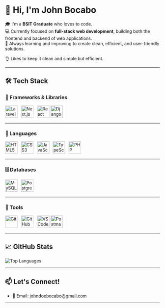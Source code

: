 # 👋 Hi, I'm John Bocabo

🎓 I'm a **BSIT Graduate** who loves to code.  
💻 Currently focused on **full-stack web development**, building both the frontend and backend of web applications.  
🚀 Always learning and improving to create clean, efficient, and user-friendly solutions.

👌 Likes to keep it clean and simple but efficient.

---
## 🛠 Tech Stack

### 🚀 Frameworks & Libraries
<p align="start">
  <img title="Laravel" alt="Laravel" src="https://cdn.jsdelivr.net/gh/devicons/devicon@latest/icons/laravel/laravel-original.svg" width="40" />&nbsp;&nbsp;
  <img title="Next.js" alt="Next.js" src="https://cdn.jsdelivr.net/gh/devicons/devicon/icons/nextjs/nextjs-original.svg" width="40" />&nbsp;&nbsp;
  <img title="React" alt="React" src="https://cdn.jsdelivr.net/gh/devicons/devicon/icons/react/react-original.svg" width="40" />
  <img title="Django" alt="Django" src="https://cdn.jsdelivr.net/gh/devicons/devicon/icons/django/django-plain.svg" width="40" />&nbsp;&nbsp;
</p>

---

### 🧰 Languages
<p align="start">
  <img title="HTML5" alt="HTML5" src="https://cdn.jsdelivr.net/gh/devicons/devicon/icons/html5/html5-original.svg" width="40" />&nbsp;&nbsp;
  <img title="CSS3" alt="CSS3" src="https://cdn.jsdelivr.net/gh/devicons/devicon/icons/css3/css3-original.svg" width="40" />&nbsp;&nbsp;
  <img title="JavaScript" alt="JavaScript" src="https://cdn.jsdelivr.net/gh/devicons/devicon/icons/javascript/javascript-original.svg" width="40" />&nbsp;&nbsp;
  <img title="TypeScript" alt="TypeScript" src="https://cdn.jsdelivr.net/gh/devicons/devicon/icons/typescript/typescript-original.svg" width="40" />&nbsp;&nbsp;
  <img title="PHP" alt="PHP" src="https://cdn.jsdelivr.net/gh/devicons/devicon/icons/php/php-original.svg" width="40" />
</p>

---

### 🗄️ Databases
<p align="start">
  <img title="MySQL" alt="MySQL" src="https://cdn.jsdelivr.net/gh/devicons/devicon/icons/mysql/mysql-original.svg" width="40" />&nbsp;&nbsp;
  <img title="PostgreSQL" alt="PostgreSQL" src="https://cdn.jsdelivr.net/gh/devicons/devicon/icons/postgresql/postgresql-original.svg" width="40" />
</p>

---

### 🔧 Tools
<p align="start">
  <img title="Git" alt="Git" src="https://cdn.jsdelivr.net/gh/devicons/devicon/icons/git/git-original.svg" width="40" />&nbsp;&nbsp;
  <img title="GitHub" alt="GitHub" src="https://cdn.jsdelivr.net/gh/devicons/devicon/icons/github/github-original.svg" width="40" />&nbsp;&nbsp;
  <img title="VS Code" alt="VS Code" src="https://cdn.jsdelivr.net/gh/devicons/devicon/icons/vscode/vscode-original.svg" width="40" />
  <img title="Postman" alt="Postman" src="https://cdn.jsdelivr.net/gh/devicons/devicon/icons/postman/postman-original.svg" width="40" />
</p>


---

## 📈 GitHub Stats

![Top Languages](https://github-readme-stats.vercel.app/api/top-langs/?username=JohnBocabo&layout=compact&theme=tokyonight)

---

## 📫 Let's Connect!

- 📧 Email: johndoebocabo@gmail.com


---

